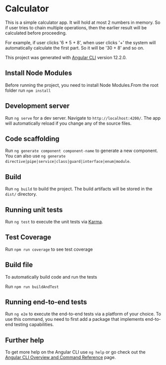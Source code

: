# Calculator

This is a simple calculator app. It will hold at most 2 numbers in memory. So if user tries to chain multiple operations, then the earlier result will be calculated before proceeding.

For example, if user clicks '6 * 5 + 8', when user clicks '+' the system will automatically calculate the first part. So it will be '30 + 8' and so on.

This project was generated with [Angular CLI](https://github.com/angular/angular-cli) version 12.2.0.

## Install Node Modules

Before running the project, you need to install Node Modules.From the root folder run `npm install`

## Development server

Run `ng serve` for a dev server. Navigate to `http://localhost:4200/`. The app will automatically reload if you change any of the source files.

## Code scaffolding

Run `ng generate component component-name` to generate a new component. You can also use `ng generate directive|pipe|service|class|guard|interface|enum|module`.

## Build

Run `ng build` to build the project. The build artifacts will be stored in the `dist/` directory.

## Running unit tests

Run `ng test` to execute the unit tests via [Karma](https://karma-runner.github.io).

## Test Coverage

Run `npm run coverage` to see test coverage

## Build file

To automatically build code and run the tests

Run `npm run buildAndTest`

## Running end-to-end tests

Run `ng e2e` to execute the end-to-end tests via a platform of your choice. To use this command, you need to first add a package that implements end-to-end testing capabilities.

## Further help

To get more help on the Angular CLI use `ng help` or go check out the [Angular CLI Overview and Command Reference](https://angular.io/cli) page.
